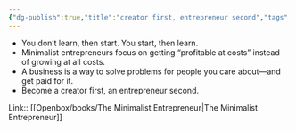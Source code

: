 ```yaml
---
{"dg-publish":true,"title":"creator first, entrepreneur second","tags":["quotes"],"date":"2024-03-18T21:12:35+03:00","modified_at":"2024-07-25T11:12:25+03:00","aliases":"creator first, entrepreneur second","dg-path":"/quotes/202403182112.md","permalink":"/quotes/202403182112/","dgPassFrontmatter":true}
---
```



- You don’t learn, then start. You start, then learn.
- Minimalist entrepreneurs focus on getting “profitable at costs” instead of growing at all costs.
- A business is a way to solve problems for people you care about—and get paid for it.
- Become a creator first, an entrepreneur second.

Link:: [[Openbox/books/The Minimalist Entrepreneur|The Minimalist Entrepreneur]]
